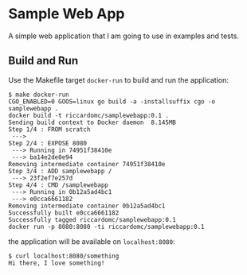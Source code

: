 # Sample Web App

A simple web application that I am going to use in examples and tests.

## Build and Run

Use the Makefile target `docker-run` to build and run the application:
```
$ make docker-run
CGO_ENABLED=0 GOOS=linux go build -a -installsuffix cgo -o samplewebapp .
docker build -t riccardomc/samplewebapp:0.1 .
Sending build context to Docker daemon  8.145MB
Step 1/4 : FROM scratch
 ---> 
Step 2/4 : EXPOSE 8080
 ---> Running in 74951f38410e
 ---> ba14e2de0e94
Removing intermediate container 74951f38410e
Step 3/4 : ADD samplewebapp /
 ---> 23f2ef7e257d
Step 4/4 : CMD /samplewebapp
 ---> Running in 0b12a5ad4bc1
 ---> e0cca6661182
Removing intermediate container 0b12a5ad4bc1
Successfully built e0cca6661182
Successfully tagged riccardomc/samplewebapp:0.1
docker run -p 8080:8080 -ti riccardomc/samplewebapp:0.1

```
the application will be available on `localhost:8080`:
```
$ curl localhost:8080/something
Hi there, I love something!
```
